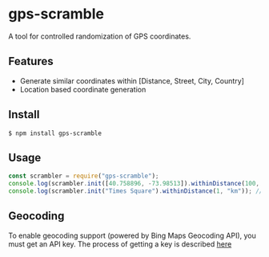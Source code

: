 # gps-scramble

A tool for controlled randomization of GPS coordinates.

## Features

- Generate similar coordinates within [Distance, Street, City, Country]
- Location based coordinate generation

## Install

```console
$ npm install gps-scramble
```

## Usage

```js
const scrambler = require("gps-scramble");
console.log(scrambler.init([40.758896, -73.98513]).withinDistance(100, "m")); // within a 100 meters from Times Square
console.log(scrambler.init("Times Square").withinDistance(1, "km")); // somewhere in New York
```

## Geocoding

To enable geocoding support (powered by Bing Maps Geocoding API), you must get an API key.
The process of getting a key is described [here](https://docs.microsoft.com/en-us/bingmaps/getting-started/bing-maps-dev-center-help/getting-a-bing-maps-key)
